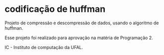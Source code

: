# codificação de huffman

Projeto de compressão e descompressão de dados, usando o algoritmo de huffman.

Esse projeto foi realizado para aprovação na matéria de Programação 2.

IC - Instituto de computação da UFAL.
